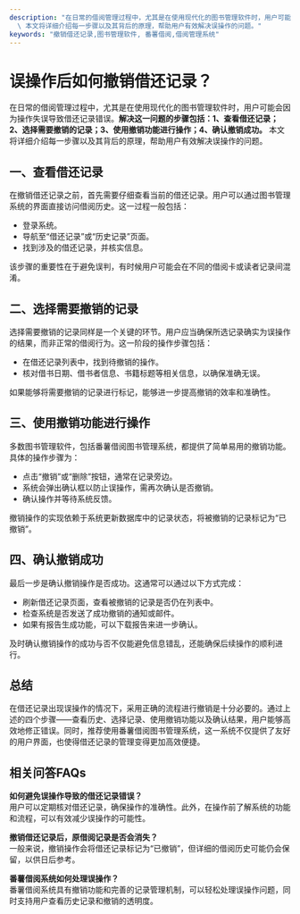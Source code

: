 ```yaml
---
description: "在日常的借阅管理过程中，尤其是在使用现代化的图书管理软件时，用户可能会因为操作失误导致借还记录错误。**解决这一问题的步骤包括：1、查看借还记录；2、选择需要撤销的记录；3、使用撤销功能进行操作；4、确认撤销成功。**\
  \ 本文将详细介绍每一步骤以及其背后的原理，帮助用户有效解决误操作的问题。"
keywords: "撤销借还记录,图书管理软件, 番薯借阅,借阅管理系统"
---
```

# 误操作后如何撤销借还记录？

在日常的借阅管理过程中，尤其是在使用现代化的图书管理软件时，用户可能会因为操作失误导致借还记录错误。**解决这一问题的步骤包括：1、查看借还记录；2、选择需要撤销的记录；3、使用撤销功能进行操作；4、确认撤销成功。** 本文将详细介绍每一步骤以及其背后的原理，帮助用户有效解决误操作的问题。

## **一、查看借还记录**

在撤销借还记录之前，首先需要仔细查看当前的借还记录。用户可以通过图书管理系统的界面直接访问借阅历史。这一过程一般包括：

- 登录系统。
- 导航至“借还记录”或“历史记录”页面。
- 找到涉及的借还记录，并核实信息。

该步骤的重要性在于避免误判，有时候用户可能会在不同的借阅卡或读者记录间混淆。

## **二、选择需要撤销的记录**

选择需要撤销的记录同样是一个关键的环节。用户应当确保所选记录确实为误操作的结果，而非正常的借阅行为。这一阶段的操作步骤包括：

- 在借还记录列表中，找到待撤销的操作。
- 核对借书日期、借书者信息、书籍标题等相关信息，以确保准确无误。

如果能够将需要撤销的记录进行标记，能够进一步提高撤销的效率和准确性。

## **三、使用撤销功能进行操作**

多数图书管理软件，包括番薯借阅图书管理系统，都提供了简单易用的撤销功能。具体的操作步骤为：

- 点击“撤销”或“删除”按钮，通常在记录旁边。
- 系统会弹出确认框以防止误操作，需再次确认是否撤销。
- 确认操作并等待系统反馈。

撤销操作的实现依赖于系统更新数据库中的记录状态，将被撤销的记录标记为“已撤销”。

## **四、确认撤销成功**

最后一步是确认撤销操作是否成功。这通常可以通过以下方式完成：

- 刷新借还记录页面，查看被撤销的记录是否仍在列表中。
- 检查系统是否发送了成功撤销的通知或邮件。
- 如果有报告生成功能，可以下载报告来进一步确认。

及时确认撤销操作的成功与否不仅能避免信息错乱，还能确保后续操作的顺利进行。

## **总结**

在借还记录出现误操作的情况下，采用正确的流程进行撤销是十分必要的。通过上述的四个步骤——查看历史、选择记录、使用撤销功能以及确认结果，用户能够高效地修正错误。同时，推荐使用番薯借阅图书管理系统，这一系统不仅提供了友好的用户界面，也使得借还记录的管理变得更加高效便捷。

## 相关问答FAQs

**如何避免误操作导致的借还记录错误？**  
用户可以定期核对借还记录，确保操作的准确性。此外，在操作前了解系统的功能和流程，可以有效减少误操作的可能性。

**撤销借还记录后，原借阅记录是否会消失？**  
一般来说，撤销操作会将借还记录标记为“已撤销”，但详细的借阅历史可能仍会保留，以供日后参考。

**番薯借阅系统如何处理误操作？**  
番薯借阅系统具有撤销功能和完善的记录管理机制，可以轻松处理误操作问题，同时支持用户查看历史记录和撤销的透明度。
